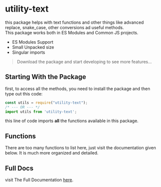 # utility-text
this package helps with text functions and other things like advanced replace, snake_case, other conversions ad useful methods.
<br>This package works both in ES Modules and Common JS projects.

- ES Modules Support
- Small Unpacked size
- Singular imports

> Download the package and start developing to see more features...


## Starting With the Package
first, to access all the methods, you need to install the package and then type out this code:
```js
const utils = require("utility-text");
/* --- OR --- */
import utils from 'utility-text';
```
this line of code imports <b>all</b> the functions available in this package.

## Functions
There are too many functions to list here, just visit the documentation given below. It is much more organized and detailed.

## Full Docs
visit The Full Documentation <a href="https://utility-text.vercel.app">here</a>. 
